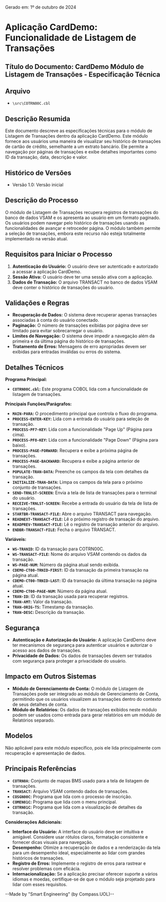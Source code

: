 Gerado em: 1º de outubro de 2024

# Aplicação CardDemo: Funcionalidade de Listagem de Transações

## Título do Documento: CardDemo Módulo de Listagem de Transações - Especificação Técnica

## Arquivo

- `\src\COTRN00C.cbl`

## Descrição Resumida

Este documento descreve as especificações técnicas para o módulo de Listagem de Transações dentro da aplicação CardDemo. Este módulo fornece aos usuários uma maneira de visualizar seu histórico de transações de cartão de crédito, semelhante a um extrato bancário. Ele permite a navegação por páginas de transações e exibe detalhes importantes como ID da transação, data, descrição e valor.

## Histórico de Versões

- Versão 1.0: Versão inicial

## Descrição do Processo

O módulo de Listagem de Transações recupera registros de transações do banco de dados VSAM e os apresenta ao usuário em um formato paginado. Os usuários podem navegar pelo histórico de transações usando as funcionalidades de avançar e retroceder página. O módulo também permite a seleção de transações, embora este recurso não esteja totalmente implementado na versão atual.

## Requisitos para Iniciar o Processo

1. **Autenticação do Usuário:** O usuário deve ser autenticado e autorizado a acessar a aplicação CardDemo.
2. **Sessão Ativa:** O usuário deve ter uma sessão ativa com a aplicação.
3. **Dados de Transação:** O arquivo TRANSACT no banco de dados VSAM deve conter o histórico de transações do usuário.

## Validações e Regras

* **Recuperação de Dados:** O sistema deve recuperar apenas transações associadas à conta do usuário conectado.
* **Paginação:** O número de transações exibidas por página deve ser limitado para evitar sobrecarregar o usuário.
* **Limites de Navegação:** O sistema deve impedir a navegação além da primeira e da última página do histórico de transações.
* **Tratamento de Erros:** Mensagens de erro apropriadas devem ser exibidas para entradas inválidas ou erros do sistema.

## Detalhes Técnicos

**Programa Principal:**

* **`COTRN00C.cbl`:** Este programa COBOL lida com a funcionalidade de listagem de transações.

**Principais Funções/Parágrafos:**

* **`MAIN-PARA`:**  O procedimento principal que controla o fluxo do programa.
* **`PROCESS-ENTER-KEY`:**  Lida com a entrada do usuário para seleção de transação.
* **`PROCESS-PF7-KEY`:**  Lida com a funcionalidade "Page Up" (Página para cima).
* **`PROCESS-PF8-KEY`:**  Lida com a funcionalidade "Page Down" (Página para baixo).
* **`PROCESS-PAGE-FORWARD`:**  Recupera e exibe a próxima página de transações.
* **`PROCESS-PAGE-BACKWARD`:** Recupera e exibe a página anterior de transações.
* **`POPULATE-TRAN-DATA`:**  Preenche os campos da tela com detalhes da transação.
* **`INITIALIZE-TRAN-DATA`:**  Limpa os campos da tela para o próximo conjunto de transações.
* **`SEND-TRNLST-SCREEN`:**  Envia a tela de lista de transações para o terminal do usuário.
* **`RECEIVE-TRNLST-SCREEN`:**  Recebe a entrada do usuário da tela de lista de transações.
* **`STARTBR-TRANSACT-FILE`:**  Abre o arquivo TRANSACT para navegação.
* **`READNEXT-TRANSACT-FILE`:**  Lê o próximo registro de transação do arquivo.
* **`READPREV-TRANSACT-FILE`:**  Lê o registro de transação anterior do arquivo.
* **`ENDBR-TRANSACT-FILE`:**  Fecha o arquivo TRANSACT.

**Variáveis:**

* **`WS-TRANID`:**  ID da transação para COTRN00C.
* **`WS-TRANSACT-FILE`:**  Nome do arquivo VSAM contendo os dados da transação.
* **`WS-PAGE-NUM`:**  Número da página atual sendo exibida.
* **`CDEMO-CT00-TRNID-FIRST`:**  ID da transação da primeira transação na página atual.
* **`CDEMO-CT00-TRNID-LAST`:**   ID da transação da última transação na página atual.
* **`CDEMO-CT00-PAGE-NUM`:**     Número da página atual.
* **`TRAN-ID`:**  ID da transação usada para recuperar registros.
* **`TRAN-AMT`:**  Valor da transação.
* **`TRAN-ORIG-TS`:**  Timestamp da transação.
* **`TRAN-DESC`:**  Descrição da transação.

## Segurança

* **Autenticação e Autorização do Usuário:** A aplicação CardDemo deve ter mecanismos de segurança para autenticar usuários e autorizar o acesso aos dados de transações.
* **Privacidade de Dados:** Os dados de transações devem ser tratados com segurança para proteger a privacidade do usuário.

## Impacto em Outros Sistemas

* **Módulo de Gerenciamento de Conta:** O módulo de Listagem de Transações pode ser integrado ao módulo de Gerenciamento de Conta, permitindo que os usuários visualizem as transações dentro do contexto de seus detalhes de conta.
* **Módulo de Relatórios:** Os dados de transações exibidos neste módulo podem ser usados ​​como entrada para gerar relatórios em um módulo de Relatórios separado.

## Modelos

Não aplicável para este módulo específico, pois ele lida principalmente com recuperação e apresentação de dados.

## Principais Referências

* **`COTRN0A`:**  Conjunto de mapas BMS usado para a tela de listagem de transações.
* **`TRANSACT`:**  Arquivo VSAM contendo dados de transações. 
* **`COSGN00C`:** Programa que lida com o processo de inscrição.
* **`COMEN01C`:**  Programa que lida com o menu principal.
* **`COTRN01C`:**  Programa que lida com a visualização de detalhes da transação.

**Considerações Adicionais:**

* **Interface do Usuário:**  A interface do usuário deve ser intuitiva e amigável. Considere usar rótulos claros, formatação consistente e fornecer dicas visuais para navegação.
* **Desempenho:** Otimize a recuperação de dados e a renderização da tela para um desempenho ideal, especialmente ao lidar com grandes históricos de transações.
* **Registro de Erros:**  Implemente o registro de erros para rastrear e resolver problemas com eficácia.
* **Internacionalização:**  Se a aplicação precisar oferecer suporte a vários idiomas e moedas, certifique-se de que o módulo seja projetado para lidar com esses requisitos.

--Made by "Smart Engineering" (by Compass.UOL)--